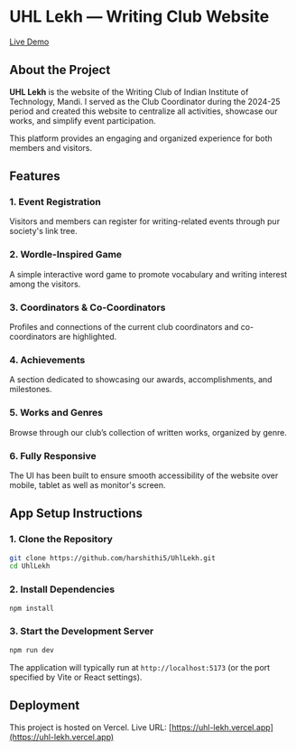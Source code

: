 # UHL Lekh — Writing Club Website

[Live Demo](https://uhl-lekh.vercel.app)

## About the Project

**UHL Lekh** is the website of the Writing Club of Indian Institute of Technology, Mandi. I served as the Club Coordinator during the 2024-25 period and created this website to centralize all activities, showcase our works, and simplify event participation.

This platform provides an engaging and organized experience for both members and visitors.

## Features

### 1. Event Registration

Visitors and members can register for writing-related events through pur society's link tree.

### 2. Wordle-Inspired Game

A simple interactive word game to promote vocabulary and writing interest among the visitors.

### 3. Coordinators & Co-Coordinators

Profiles and connections of the current club coordinators and co-coordinators are highlighted.

### 4. Achievements

A section dedicated to showcasing our awards, accomplishments, and milestones.

### 5. Works and Genres

Browse through our club’s collection of written works, organized by genre.

### 6. Fully Responsive
The UI has been built to ensure smooth accessibility of the website over mobile, tablet as well as monitor's screen.

## App Setup Instructions

### 1. Clone the Repository

```bash
git clone https://github.com/harshithi5/UhlLekh.git
cd UhlLekh
```

### 2. Install Dependencies

```bash
npm install
```

### 3. Start the Development Server

```bash
npm run dev
```

The application will typically run at `http://localhost:5173` (or the port specified by Vite or React settings).

## Deployment

This project is hosted on Vercel.
Live URL: [https://uhl-lekh.vercel.app](https://uhl-lekh.vercel.app)